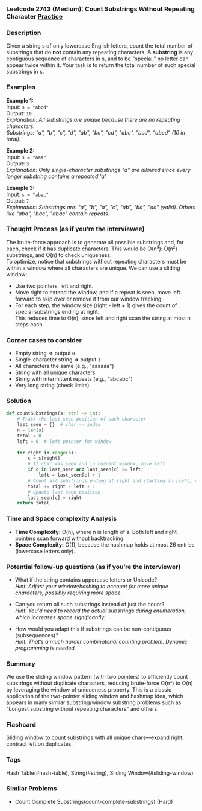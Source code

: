 ### Leetcode 2743 (Medium): Count Substrings Without Repeating Character [Practice](https://leetcode.com/problems/count-substrings-without-repeating-character)

### Description  
Given a string s of only lowercase English letters, count the total number of substrings that do **not** contain any repeating characters. A **substring** is any contiguous sequence of characters in s, and to be "special," no letter can appear twice within it. Your task is to return the total number of such special substrings in s.

### Examples  

**Example 1:**  
Input: `s = "abcd"`  
Output: `10`  
*Explanation: All substrings are unique because there are no repeating characters.  
Substrings: "a", "b", "c", "d", "ab", "bc", "cd", "abc", "bcd", "abcd" (10 in total).*

**Example 2:**  
Input: `s = "aaa"`  
Output: `3`  
*Explanation: Only single-character substrings "a" are allowed since every longer substring contains a repeated 'a'.*

**Example 3:**  
Input: `s = "abac"`  
Output: `7`  
*Explanation: Substrings are:
"a", "b", "a", "c", "ab", "ba", "ac" (valid).
Others like "aba", "bac", "abac" contain repeats.*

### Thought Process (as if you’re the interviewee)  
The brute-force approach is to generate all possible substrings and, for each, check if it has duplicate characters. This would be O(n³): O(n²) substrings, and O(n) to check uniqueness.  
To optimize, notice that substrings without repeating characters must be within a window where all characters are unique. We can use a sliding window:  
- Use two pointers, left and right.  
- Move right to extend the window, and if a repeat is seen, move left forward to skip over or remove it from our window tracking.  
- For each step, the window size (right - left + 1) gives the count of special substrings ending at right.  
This reduces time to O(n), since left and right scan the string at most n steps each.

### Corner cases to consider  
- Empty string ⇒ output `0`  
- Single-character string ⇒ output `1`  
- All characters the same (e.g., "aaaaaa")  
- String with all unique characters  
- String with intermittent repeats (e.g., "abcabc")  
- Very long string (check limits)

### Solution

```python
def countSubstrings(s: str) -> int:
    # Track the last seen position of each character
    last_seen = {}  # char -> index
    n = len(s)
    total = 0
    left = 0  # left pointer for window
    
    for right in range(n):
        c = s[right]
        # If char was seen and in current window, move left
        if c in last_seen and last_seen[c] >= left:
            left = last_seen[c] + 1
        # Count all substrings ending at right and starting in [left, right]
        total += right - left + 1
        # Update last seen position
        last_seen[c] = right
    return total
```

### Time and Space complexity Analysis  

- **Time Complexity:** O(n), where n is length of s. Both left and right pointers scan forward without backtracking.  
- **Space Complexity:** O(1), because the hashmap holds at most 26 entries (lowercase letters only).

### Potential follow-up questions (as if you’re the interviewer)  

- What if the string contains uppercase letters or Unicode?  
  *Hint: Adjust your window/hashing to account for more unique characters, possibly requiring more space.*

- Can you return all such substrings instead of just the count?  
  *Hint: You'd need to record the actual substrings during enumeration, which increases space significantly.*

- How would you adapt this if substrings can be non-contiguous (subsequences)?  
  *Hint: That’s a much harder combinatorial counting problem. Dynamic programming is needed.*

### Summary
We use the sliding window pattern (with two pointers) to efficiently count substrings without duplicate characters, reducing brute-force O(n³) to O(n) by leveraging the window of uniqueness property. This is a classic application of the two-pointer sliding window and hashmap idea, which appears in many similar substring/window substring problems such as "Longest substring without repeating characters" and others.


### Flashcard
Sliding window to count substrings with all unique chars—expand right, contract left on duplicates.

### Tags
Hash Table(#hash-table), String(#string), Sliding Window(#sliding-window)

### Similar Problems
- Count Complete Substrings(count-complete-substrings) (Hard)